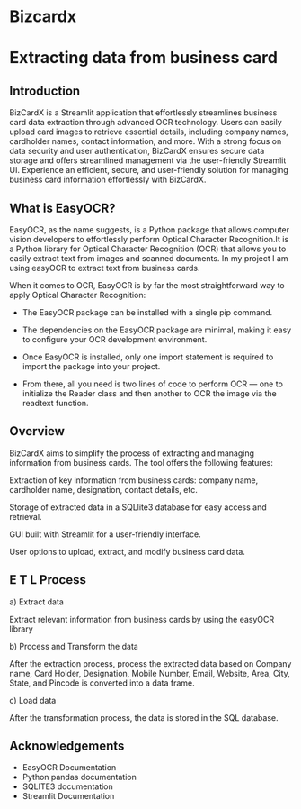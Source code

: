 # Bizcardx
# Extracting data from business card
## Introduction

BizCardX is a Streamlit application that effortlessly streamlines business card data extraction through advanced OCR technology. Users can easily upload card images to retrieve essential details, including company names, cardholder names, contact information, and more. With a strong focus on data security and user authentication, BizCardX ensures secure data storage and offers streamlined management via the user-friendly Streamlit UI. Experience an efficient, secure, and user-friendly solution for managing business card information effortlessly with BizCardX.

## What is EasyOCR?
EasyOCR, as the name suggests, is a Python package that allows computer vision developers to effortlessly perform Optical Character Recognition.It is a Python library for Optical Character Recognition (OCR) that allows you to easily extract text from images and scanned documents. In my project I am using easyOCR to extract text from business cards.

When it comes to OCR, EasyOCR is by far the most straightforward way to apply Optical Character Recognition:

* The EasyOCR package can be installed with a single pip command.

* The dependencies on the EasyOCR package are minimal, making it easy to configure your OCR development environment.

* Once EasyOCR is installed, only one import statement is required to import the package into your project.

* From there, all you need is two lines of code to perform OCR — one to initialize the Reader class and then another to OCR the image via the readtext function.

  
## Overview
  BizCardX aims to simplify the process of extracting and managing information from business cards. The tool offers the following features:

Extraction of key information from business cards: company name, cardholder name, designation, contact details, etc.

Storage of extracted data in a SQLlite3 database for easy access and retrieval.

GUI built with Streamlit for a user-friendly interface.

User options to upload, extract, and modify business card data.

## E T L Process
a) Extract data

Extract relevant information from business cards by using the easyOCR library

b) Process and Transform the data

After the extraction process, process the extracted data based on Company name, Card Holder, Designation, Mobile Number, Email, Website, Area, City, State, and Pincode is converted into a data frame.

c) Load data

After the transformation process, the data is stored in the SQL database.

## Acknowledgements
* EasyOCR Documentation
* Python pandas documentation
* SQLITE3 documentation
* Streamlit Documentation

